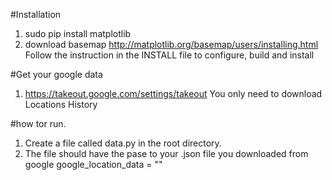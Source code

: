 #Installation
1. sudo pip install matplotlib
2. download basemap http://matplotlib.org/basemap/users/installing.html Follow the instruction in the INSTALL file to configure, build and install 

#Get your google data
1. https://takeout.google.com/settings/takeout You only need to download Locations History

#how tor run.
1. Create a file called data.py in the root directory. 
2. The file should have the pase to your .json file you downloaded from google
    google_location_data = "<filepath>"
